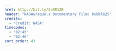```yaml
---
href: http://bit.ly/2aXR1ZR
header: "NASA&rsquo;s Documentary Film: Hubble25"
credits:
  - "Credit: NASA"
timecodes:
  - "02:45"
  - "02:46"
sort_order: 43
---
```

